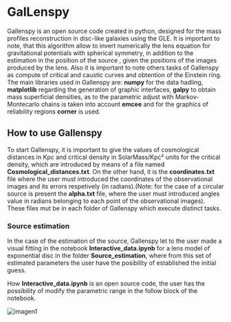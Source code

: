 # GalLenspy

Gallenspy is an open source code created in python, designed for the mass profiles reconstruction in
disc-like galaxies using the GLE. It is important to note, that this algorithm allow to invert numerically
the lens equation for gravitational potentials with spherical symmetry, in addition to the estimation in
the position of the source , given the positions of the images produced by the lens. Also it is important
to note others tasks of Gallenspy as compute of critical and caustic curves and obtention of the Einstein
ring.
The main libraries used in Gallenspy are: **numpy** for the data hadling, **matplotlib** regarding the
generation of graphic interfaces, **galpy** to obtain mass superficial densities, as to the parametric adjust
with Markov-Montecarlo chains is taken into account **emcee** and for the graphics of reliability regions
**corner** is used.

## How to use Gallenspy

To start Gallenspy, it is important to give the values of cosmological distances in Kpc and critical
density in SolarMass/Kpc² units for the critical density, which are introduced by means of a file named
**Cosmological_distances.txt**. On the other hand, it is the **coordinates.txt** file where the user must
introduced the coordinates of the observational images and its errors respetively (in radians).(Note: for
the case of a circular source is present the **alpha.txt** file, where the user must introduced angles value
in radians belonging to each point of the observational images). These files mut be in each folder of
Gallenspy which execute distinct tasks.

### Source estimation

In the case of the estimation of the source, Gallenspy let to the user made a visual fitting in the notebook
**Interactive_data.ipynb** for a lens model of exponential disc in the folder **Source_estimation**, 
where from this set of estimated parameters the user have the posibility of established the initial guess.

How **Interactive_data.ipynb** is an open source code, the user has the possibility of modify the
parametric range in the follow block of the notebook.

![imagen1](https://user-images.githubusercontent.com/32373393/119743961-974d0380-be50-11eb-88ad-bd3bff9fc208.png)

